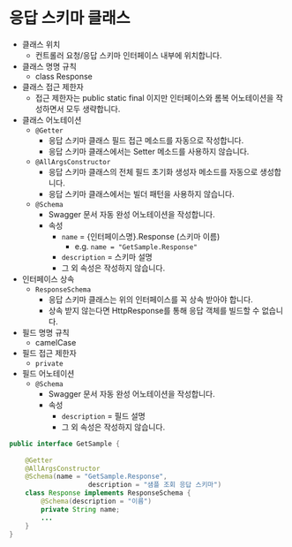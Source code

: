 # 응답 스키마 클래스

- 클래스 위치
    - 컨트롤러 요청/응답 스키마 인터페이스 내부에 위치합니다.
- 클래스 명명 규칙
    - class Response
- 클래스 접근 제한자
    - 접근 제한자는 public static final 이지만 인터페이스와 롬복 어노테이션을 작성하면서 모두 생략합니다.
- 클래스 어노테이션
    - `@Getter`
        - 응답 스키마 클래스 필드 접근 메소드를 자동으로 작성합니다.
        - 응답 스키마 클래스에서는 Setter 메소드를 사용하지 않습니다.
    - `@AllArgsConstructor`
        - 응답 스키마 클래스의 전체 필드 초기화 생성자 메소드를 자동으로 생성합니다.
        - 응답 스키마 클래스에서는 빌더 패턴을 사용하지 않습니다.
    - `@Schema`
        - Swagger 문서 자동 완성 어노테이션을 작성합니다.
        - 속성
            - `name` = {인터페이스명}.Response (스키마 이름)
                - e.g. `name = "GetSample.Response"`
            - `description` = 스키마 설명
            - 그 외 속성은 작성하지 않습니다.
- 인터페이스 상속
    - `ResponseSchema`
        - 응답 스키마 클래스는 위의 인터페이스를 꼭 상속 받아야 합니다.
        - 상속 받지 않는다면 HttpResponse를 통해 응답 객체를 빌드할 수 없습니다.
- 필드 명명 규칙
    - camelCase
- 필드 접근 제한자
    - `private`
- 필드 어노테이션
    - `@Schema`
        - Swagger 문서 자동 완성 어노테이션을 작성합니다.
        - 속성
            - `description` = 필드 설명
            - 그 외 속성은 작성하지 않습니다.

```java
public interface GetSample {
	
	@Getter
	@AllArgsConstructor
	@Schema(name = "GetSample.Response",
					description = "샘플 조회 응답 스키마")
	class Response implements ResponseSchema {
		@Schema(description = "이름")
		private String name;
		...
	}
}
```